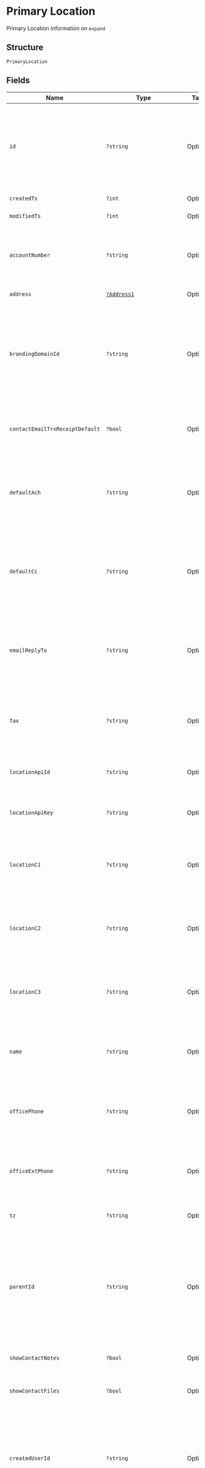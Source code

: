 
# Primary Location

Primary Location Information on `expand`

## Structure

`PrimaryLocation`

## Fields

| Name | Type | Tags | Description | Getter | Setter |
|  --- | --- | --- | --- | --- | --- |
| `id` | `?string` | Optional | Location ID<br>**Constraints**: *Pattern*: `^(([0-9a-fA-F\-]{24,36})\|(([0-9a-fA-F]{8})-(([0-9a-fA-F]{4}\-){3})([0-9a-fA-F]{12})))$` | getId(): ?string | setId(?string id): void |
| `createdTs` | `?int` | Optional | Created Time Stamp | getCreatedTs(): ?int | setCreatedTs(?int createdTs): void |
| `modifiedTs` | `?int` | Optional | Modified Time Stamp | getModifiedTs(): ?int | setModifiedTs(?int modifiedTs): void |
| `accountNumber` | `?string` | Optional | Account number<br>**Constraints**: *Maximum Length*: `32`, *Pattern*: `^[a-zA-Z0-9\-_]+$` | getAccountNumber(): ?string | setAccountNumber(?string accountNumber): void |
| `address` | [`?Address1`](../../doc/models/address-1.md) | Optional | Address | getAddress(): ?Address1 | setAddress(?Address1 address): void |
| `brandingDomainId` | `?string` | Optional | GUID for Branding Domain<br>**Constraints**: *Pattern*: `^(([0-9a-fA-F\-]{24,36})\|(([0-9a-fA-F]{8})-(([0-9a-fA-F]{4}\-){3})([0-9a-fA-F]{12})))$` | getBrandingDomainId(): ?string | setBrandingDomainId(?string brandingDomainId): void |
| `contactEmailTrxReceiptDefault` | `?bool` | Optional | If true, will email contact receipt for any transaction | getContactEmailTrxReceiptDefault(): ?bool | setContactEmailTrxReceiptDefault(?bool contactEmailTrxReceiptDefault): void |
| `defaultAch` | `?string` | Optional | GUID for Location's default ACH Product Transaction<br>**Constraints**: *Minimum Length*: `24`, *Maximum Length*: `36` | getDefaultAch(): ?string | setDefaultAch(?string defaultAch): void |
| `defaultCc` | `?string` | Optional | GUID for Location's default CC Product Transaction<br>**Constraints**: *Minimum Length*: `24`, *Maximum Length*: `36` | getDefaultCc(): ?string | setDefaultCc(?string defaultCc): void |
| `emailReplyTo` | `?string` | Optional | Used as from email address when sending various notifications<br>**Constraints**: *Maximum Length*: `64` | getEmailReplyTo(): ?string | setEmailReplyTo(?string emailReplyTo): void |
| `fax` | `?string` | Optional | Fax number<br>**Constraints**: *Minimum Length*: `10`, *Maximum Length*: `10`, *Pattern*: `^\d{10}$` | getFax(): ?string | setFax(?string fax): void |
| `locationApiId` | `?string` | Optional | Location api ID<br>**Constraints**: *Maximum Length*: `36` | getLocationApiId(): ?string | setLocationApiId(?string locationApiId): void |
| `locationApiKey` | `?string` | Optional | Location api key<br>**Constraints**: *Maximum Length*: `36` | getLocationApiKey(): ?string | setLocationApiKey(?string locationApiKey): void |
| `locationC1` | `?string` | Optional | Can be used to store custom information for location.<br>**Constraints**: *Maximum Length*: `128` | getLocationC1(): ?string | setLocationC1(?string locationC1): void |
| `locationC2` | `?string` | Optional | Can be used to store custom information for location.<br>**Constraints**: *Maximum Length*: `128` | getLocationC2(): ?string | setLocationC2(?string locationC2): void |
| `locationC3` | `?string` | Optional | Can be used to store custom information for location.<br>**Constraints**: *Maximum Length*: `128` | getLocationC3(): ?string | setLocationC3(?string locationC3): void |
| `name` | `?string` | Optional | Name of the company<br>**Constraints**: *Minimum Length*: `1`, *Maximum Length*: `64` | getName(): ?string | setName(?string name): void |
| `officePhone` | `?string` | Optional | Office phone number<br>**Constraints**: *Minimum Length*: `10`, *Maximum Length*: `10` | getOfficePhone(): ?string | setOfficePhone(?string officePhone): void |
| `officeExtPhone` | `?string` | Optional | Office phone extension number<br>**Constraints**: *Maximum Length*: `10` | getOfficeExtPhone(): ?string | setOfficeExtPhone(?string officeExtPhone): void |
| `tz` | `?string` | Optional | Time zone<br>**Constraints**: *Maximum Length*: `30` | getTz(): ?string | setTz(?string tz): void |
| `parentId` | `?string` | Optional | Location GUID of the parent location<br>**Constraints**: *Pattern*: `^(([0-9a-fA-F\-]{24,36})\|(([0-9a-fA-F]{8})-(([0-9a-fA-F]{4}\-){3})([0-9a-fA-F]{12})))$` | getParentId(): ?string | setParentId(?string parentId): void |
| `showContactNotes` | `?bool` | Optional | If set to true will show 'Notes' tab on Contact | getShowContactNotes(): ?bool | setShowContactNotes(?bool showContactNotes): void |
| `showContactFiles` | `?bool` | Optional | If set to true will show 'Files' tab on Contact | getShowContactFiles(): ?bool | setShowContactFiles(?bool showContactFiles): void |
| `createdUserId` | `?string` | Optional | User ID Created the register<br>**Constraints**: *Pattern*: `^(([0-9a-fA-F\-]{24,36})\|(([0-9a-fA-F]{8})-(([0-9a-fA-F]{4}\-){3})([0-9a-fA-F]{12})))$` | getCreatedUserId(): ?string | setCreatedUserId(?string createdUserId): void |
| `locationType` | [`?string(LocationTypeEnum)`](../../doc/models/location-type-enum.md) | Optional | Location Type | getLocationType(): ?string | setLocationType(?string locationType): void |
| `ticketHashKey` | `?string` | Optional | Ticket Hash Key<br>**Constraints**: *Maximum Length*: `36` | getTicketHashKey(): ?string | setTicketHashKey(?string ticketHashKey): void |

## Example (as JSON)

```json
{
  "id": "11e95f8ec39de8fbdb0a4f1a",
  "created_ts": 1422040992,
  "modified_ts": 1422040992,
  "account_number": "5454545454545454",
  "branding_domain_id": "11e95f8ec39de8fbdb0a4f1a",
  "contact_email_trx_receipt_default": true,
  "default_ach": "11e608a7d515f1e093242bb2",
  "default_cc": "11e608a442a5f1e092242dda",
  "email_reply_to": "email@domain.com",
  "fax": "3339998822",
  "location_api_id": "location-111111",
  "location_api_key": "AE34BBCAADF4AE34BBCAADF4",
  "location_c1": "custom 1",
  "location_c2": "custom 2",
  "location_c3": "custom data 3",
  "name": "Sample Company Headquarters",
  "office_phone": "2481234567",
  "office_ext_phone": "1021021209",
  "tz": "America/New_York",
  "parent_id": "11e95f8ec39de8fbdb0a4f1a",
  "show_contact_notes": true,
  "show_contact_files": true,
  "created_user_id": "11e95f8ec39de8fbdb0a4f1a",
  "location_type": "merchant",
  "ticket_hash_key": "A5F443CADF4AE34BBCAADF4",
  "address": {
    "city": "city6",
    "state": "state2",
    "postal_code": "postal_code8",
    "country": "US",
    "street": "street6"
  }
}
```

